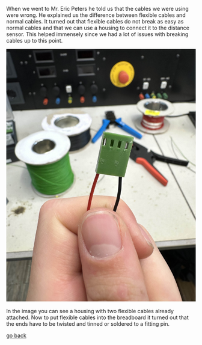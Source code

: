 
When we went to Mr. Eric Peters he told us that the cables we were using were wrong. He explained us the difference between flexible cables and normal cables. It turned out that flexible cables do not break as easy as normal cables and that we can use a housing to connect it to the distance sensor. This helped immensely since we had a lot of issues with breaking cables up to this point.

![FlexibleCabelWithHousing](images/flexibleCabelWithHousing.jpg "FlexibleCabelWithHousing")

In the image you can see a housing with two flexible cables already attached. Now to put flexible cables into the breadboard it turned out that the ends have to be twisted and tinned or soldered to a fitting pin.

[go back](/doc/PersonalDevelopmentPlan.md)